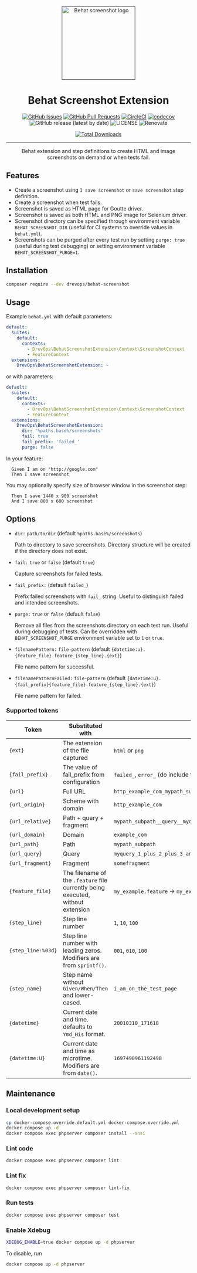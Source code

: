 <p align="center">
  <a href="" rel="noopener">
  <img width=200px height=200px src="https://placehold.jp/000000/ffffff/200x200.png?text=Behat+screenshot&css=%7B%22border-radius%22%3A%22%20100px%22%7D" alt="Behat screenshot logo"></a>
</p>

<h1 align="center">Behat Screenshot Extension</h1>

<div align="center">

[![GitHub Issues](https://img.shields.io/github/issues/drevops/behat-screenshot.svg)](https://github.com/drevops/behat-screenshot/issues)
[![GitHub Pull Requests](https://img.shields.io/github/issues-pr/drevops/behat-screenshot.svg)](https://github.com/drevops/behat-screenshot/pulls)
[![CircleCI](https://circleci.com/gh/drevops/behat-screenshot.svg?style=shield)](https://circleci.com/gh/drevops/behat-screenshot)
[![codecov](https://codecov.io/gh/drevops/behat-screenshot/graph/badge.svg?token=UN930S8FGC)](https://codecov.io/gh/drevops/behat-screenshot)
![GitHub release (latest by date)](https://img.shields.io/github/v/release/drevops/behat-screenshot)
![LICENSE](https://img.shields.io/github/license/drevops/behat-screenshot)
![Renovate](https://img.shields.io/badge/renovate-enabled-green?logo=renovatebot)

[![Total Downloads](https://poser.pugx.org/drevops/behat-screenshot/downloads)](https://packagist.org/packages/drevops/behat-screenshot)

</div>

---

<p align="center"> Behat extension and step definitions to create HTML and image screenshots on demand or when tests fail.
    <br>
</p>

## Features

* Create a screenshot using `I save screenshot` or `save screenshot` step definition.
* Create a screenshot when test fails.
* Screenshot is saved as HTML page for Goutte driver.
* Screenshot is saved as both HTML and PNG image for Selenium driver.
* Screenshot directory can be specified through environment variable `BEHAT_SCREENSHOT_DIR` (useful for CI systems to override values in `behat.yml`).
* Screenshots can be purged after every test run by setting `purge: true` (useful during test debugging) or setting environment variable `BEHAT_SCREENSHOT_PURGE=1`.

## Installation

```bash
composer require --dev drevops/behat-screenshot
```

## Usage

Example `behat.yml` with default parameters:
```yaml
default:
  suites:
    default:
      contexts:
        - DrevOps\BehatScreenshotExtension\Context\ScreenshotContext
        - FeatureContext
  extensions:
    DrevOps\BehatScreenshotExtension: ~
```

or with parameters:

```yaml
default:
  suites:
    default:
      contexts:
        - DrevOps\BehatScreenshotExtension\Context\ScreenshotContext
        - FeatureContext
  extensions:
    DrevOps\BehatScreenshotExtension:
      dir: '%paths.base%/screenshots'
      fail: true
      fail_prefix: 'failed_'
      purge: false
```

In your feature:

```
  Given I am on "http://google.com"
  Then I save screenshot
```

You may optionally specify size of browser window in the screenshot step:

```
  Then I save 1440 x 900 screenshot
  And I save 800 x 600 screenshot
```

## Options

- `dir:` `path/to/dir` (default `%paths.base%/screenshots`)

  Path to directory to save screenshots. Directory structure will be created if the directory does not exist.

- `fail:` `true` or `false` (default `true`)

  Capture screenshots for failed tests.

- `fail_prefix:` (default `failed_`)

  Prefix failed screenshots with `fail_` string. Useful to distinguish failed and intended screenshots.

- `purge:` `true` or `false` (default `false`)

  Remove all files from the screenshots directory on each test run. Useful during debugging of tests.
  Can be overridden with `BEHAT_SCREENSHOT_PURGE` environment variable set to `1` or `true`.

- `filenamePattern:` `file-pattern` (default `{datetime:u}.{feature_file}.feature_{step_line}.{ext}`)

  File name pattern for successful.

- `filenamePatternFailed:` `file-pattern` (default `{datetime:u}.{fail_prefix}{feature_file}.feature_{step_line}.{ext}`)

  File name pattern for failed.

### Supported tokens

| Token	             | Substituted with	                                                               | Example value(s)                                                                                         |
|--------------------|---------------------------------------------------------------------------------|----------------------------------------------------------------------------------------------------------|
| `{ext}`            | The extension of the file captured                                              | `html` or `png`                                                                                          |
| `{fail_prefix}`    | The value of fail_prefix from configuration                                     | `failed_`, `error_` (do include the `_` suffix, if required)                                             |
| `{url}`            | Full URL                                                                        | `http_example_com_mypath_subpath__query__myquery_1_plus_2_plus_3_and_another1_4__fragment__somefragment` |
| `{url_origin}`     | Scheme with domain                                                              | `http_example_com`                                                                                       |
| `{url_relative}`   | Path + query + fragment                                                         | `mypath_subpath__query__myquery_1_plus_2_plus_3_and_another1_4__fragment__somefragment`                  |
| `{url_domain}`     | Domain                                                                          | `example_com`                                                                                            |
| `{url_path}`       | Path                                                                            | `mypath_subpath`                                                                                         |
| `{url_query}`      | Query                                                                           | `myquery_1_plus_2_plus_3_and_another1_4`                                                                 |
| `{url_fragment}`   | Fragment                                                                        | `somefragment`                                                                                           |
| `{feature_file}`   | The filename of the `.feature` file currently being executed, without extension | `my_example.feature` -> `my_example`                                                                     |
| `{step_line}`      | Step line number                                                                | `1`, `10`, `100`                                                                                         |
| `{step_line:%03d}` | Step line number with leading zeros. Modifiers are from `sprintf()`.                                           | `001`, `010`, `100`                                                                                      |
| `{step_name}`      | Step name without `Given/When/Then` and lower-cased.                            | `i_am_on_the_test_page`                                                                                  |
| `{datetime}`       | Current date and time. defaults to `Ymd_His` format.                            | `20010310_171618`                                                                                        |
| `{datetime:U}`     | Current date and time as microtime. Modifiers are from `date()`.                                            | `1697490961192498`                                                                                       |


## Maintenance

### Local development setup

```bash
cp docker-compose.override.default.yml docker-compose.override.yml
docker compose up -d
docker compose exec phpserver composer install --ansi
```

### Lint code

```bash
docker compose exec phpserver composer lint
```

### Lint fix

```bash
docker compose exec phpserver composer lint-fix
```

### Run tests

```bash
docker compose exec phpserver composer test
```

### Enable Xdebug

```bash
XDEBUG_ENABLE=true docker compose up -d phpserver
```

To disable, run

```bash
docker compose up -d phpserver
```
